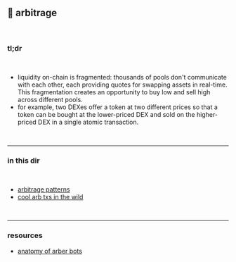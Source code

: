 ## 🥯 arbitrage

<br>

### tl;dr

<br>


* liquidity on-chain is fragmented: thousands of pools don't communicate with each other, each providing quotes for swapping assets in real-time. This fragmentation creates an opportunity to buy low and sell high across different pools.
* for example, two DEXes offer a token at two different prices so that a token can be bought at the lower-priced DEX and sold on the higher-priced DEX in a single atomic transaction.

<br>

----

### in this dir

<br>

* [arbitrage patterns](patterns)
* [cool arb txs in the wild](mev_bots_wild)


<br>

----

### resources

* [anatomy of arber bots](https://github.com/go-outside-labs/mev-toolkit/blob/main/anatomy_of_mev_bots/bots/arbers.md)


